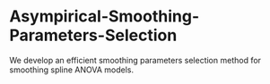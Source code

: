 # Asympirical-Smoothing-Parameters-Selection
We develop an efficient smoothing parameters selection method for smoothing spline ANOVA models.
